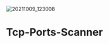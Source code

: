 ![20211009_123008](https://user-images.githubusercontent.com/42940742/136646992-3cfc2c9e-0402-475b-b48d-02dcc86e5cec.png)
# Tcp-Ports-Scanner







